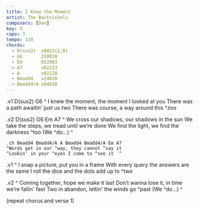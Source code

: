 ```yaml
---
title: I Knew the Moment
artist: The Baitnickels
composers: [Dan]
key: D
capo: 3
tempo: 110
chords:
  - D(sus2)  x0023(2,0)
  - G6       320030
  - Em       022003
  - A7       x02223
  - A        x02220
  - Bmadd4   x24430
  - Bmadd4/A x04430
---
```

.v1 D(sus2) G6
^ I knew the moment, the moment I looked at you
There was a path awaitin' just us two
There was course, a way around this ^zoo

.v2 D(sus2) G6 Em A7
^ We cross our shadows, our shadows in the sun
We take the steps, we tread until we’re done
We find the light, we find the darkness ^too
(We ^do…)  ^

	.ch Bmadd4 Bmadd4/A A Bmadd4 Bmadd4/A Em A7
	^Words get in our ^way, they cannot ^say it
	^Lookin' in your ^eyes I come to ^see it  ^

.v1
^ I snap a picture, put you in a frame
With every query the answers are the same
I roll the dice and the dots add up to ^two

.v2
^ Coming together, hope we make it last
Don’t wanna lose it, in time we’re fallin' fast
Two in abandon, lettin' the winds go ^past
(We ^do…)  ^

(repeat chorus and verse 1)